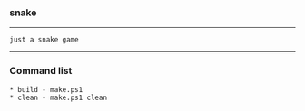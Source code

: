 ### snake

---
    
    just a snake game 

---

### Command list  

    * build - make.ps1 
    * clean - make.ps1 clean
